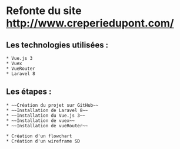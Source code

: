 # Refonte du site http://www.creperiedupont.com/

## Les technologies utilisées :
    * Vue.js 3
    * Vuex
    * VueRouter
    * Laravel 8

## Les étapes :

    * ~~Création du projet sur GitHub~~
    * ~~Installation de Laravel 8~~
    * ~~Installation du Vue.js 3~~
    * ~~Installation de vuex~~
    * ~~Installation de vueRouter~~

    * Création d'un flowchart
    * Création d'un wireframe SD
